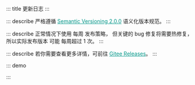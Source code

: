 ::: title 更新日志
:::

::: describe 严格遵循 <a style="color:#009688;" href="https://semver.org/lang/zh-CN/">Semantic Versioning 2.0.0</a> 语义化版本规范。
:::

::: describe 正常情况下使用 每周 发布策略， 但关键的 bug 修复将需要热修复，所以实际发布版本 可能 每周超过 1 次。
:::

::: describe 若你需要查看更多详情，可前往 <a style="color:#009688;" target="_blank" href="https://gitee.com/layui/layui-vue/releases">Gitee Releases</a>。
:::

::: demo 
<template>
<lay-timeline>
<lay-timeline-item title="1.9.x">
    <ul> 
      <a name="1-9-1"></a> 
      <li> 
        <h3>1.9.1 <span class="layui-badge-rim">2023-03-08</span></h3> 
        <ul>      
          <li>[修复] table 组件 columns 中 type 属性为 number 的列，不会被导出的问题。</li>
          <li>[修复] table 组件导出功能，如果匹配不到字段不创建列结构，导致 excel 整体错位的问题。</li>
          <li>[修复] table 组件 columns 中包含 children 属性的 column 设置 fixed 属性不生效的问题。</li>
          <li>[优化] table 组件 columns 中 type 属性为 checkbox 或 radio 的列，不再被导出。</li>
        </ul>  
      </li>
    </ul>
    <ul> 
      <a name="1-9-0"></a> 
      <li> 
        <h3>1.9.0 <span class="layui-badge-rim">2023-03-05</span></h3> 
        <ul>      
          <li>[新增] input 组件 focus 与 blur 方法, 通过方法调用促使 input 获取焦点。</li>
          <li>[新增] textarea 组件 focus 与 blur 方法, 通过方法调用促使 textarea 获取焦点。</li>
          <li>[新增] types 目录 components.d.ts 声明文件, web-types.json, attributes.json 和 tags.json 配置文件。</li>
          <li>[优化] upload 组件 cutOptions.layerOption.area 属性, 默认值由 ["640px","640px"] 修改为 "auto"。</li>
          <li>[优化] select 组件 multiple 属性为 true 时, 传递非 array 类型数据时的异常信息。</li>
          <li>[重要] upload 组件 multiple 为 false 时, 上传时 file[0] 字段修改为 file 字段。</li>
          <li>
              <h4 style="margin-bottom: 0px !important;font-weight: 500 !important;">layer</h4>
              <ul>
                  <li>[新增] layer 组件 footer 插槽, 自定义底部内容, 用于完成高度自定义的操作栏。</li>
                  <li>[新增] layer 组件 btn 数组内对象的 disabled 属性, 用于设置 button 的禁用状态。 </li>
                  <li>[新增] layer 组件 offset 属性 `tl` `tr` `bl` `br` 可选值, 在 drawer 模式时, 首个字母决定动画方向。</li>
                  <li>[修复] layer 组件 offset 属性为 `t` `l` `b` `r`, 并且宽高不是 100% 时, 位置不居中的问题。</li>
                  <li>[修复] layer 组件 title 属性作为 ref 响应值时, 内容高度不随之动态计算, 而导致内容超出窗体本身尺寸。</li>
                  <li>[修复] layer 组件 type 属性为 4 或 `drawer` 并且 offset 属性缺省的情况下弹窗居中显示的问题。</li>
                  <li>[修复] layer 组件 z-index 属性不为空时, 在操作弹窗时会被置顶逻辑覆盖的问题, 优化为 z-index 存在值时, 禁用置顶。</li>
                  <li>[修复] layer 组件 offset 属性的单位为 % 时, 实际位置会减去弹窗宽高/2长度的问题。</li>
                  <li>[优化] layer 组件 type 属性为 notifiy 或 4 类型的样式, 关闭按钮的位置, 标题与内容间距, 边框颜色与阴影等。</li>
                  <li>[优化] layer 组件 area 属性高度自适应, 并兼容一下三种高度自适应写法 area: "300px" || ["300px", "auto"] || ["300px"]。</li>
                  <li>[优化] layer 组件 type 属性为 photos 时, 标题闪烁的问题, 调整为淡入淡出。</li>
                  <li>[优化] layer 组件 content 高度自适应逻辑, 由 js 计算调整为 flex 响应式布局。</li>
                  <li>[升级] layer-vue 到 1.6.0 版本。</li>
              </ul>
          </li>
        </ul>  
      </li>
    </ul>
</lay-timeline-item>
</lay-timeline>
</template>

<script setup>
import { ref } from 'vue';
</script>

:::
